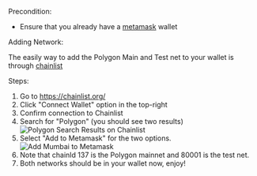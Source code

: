 Precondition:

- Ensure that you already have a [metamask](https://metamask.io/) wallet

Adding Network:

The easily way to add the Polygon Main and Test net to your wallet is through [chainlist](https://chainlist.org/)

Steps:

1. Go to https://chainlist.org/
2. Click "Connect Wallet" option in the top-right
3. Confirm connection to Chainlist
4. Search for "Polygon" (you should see two results)
   ![Polygon Search Results on Chainlist]('./images/chainlist_polygon_search.png')
5. Select "Add to Metamask" for the two options.
   ![Add Mumbai to Metamask]('./images/add_mumbai_to_metamask.png')
6. Note that chainId 137 is the Polygon mainnet and 80001 is the test net.
7. Both networks should be in your wallet now, enjoy!

